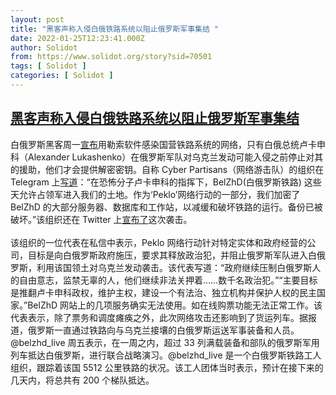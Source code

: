 ```yaml
---
layout: post
title: "黑客声称入侵白俄铁路系统以阻止俄罗斯军事集结 "
date: 2022-01-25T12:23:41.000Z
author: Solidot
from: https://www.solidot.org/story?sid=70501
tags: [ Solidot ]
categories: [ Solidot ]
---
```

<!--1643113421000-->
[黑客声称入侵白俄铁路系统以阻止俄罗斯军事集结](https://www.solidot.org/story?sid=70501)
------

<div>
白俄罗斯黑客周一<a href="https://arstechnica.com/information-technology/2022/01/hactivists-say-they-hacked-belarus-rail-system-to-stop-russian-military-buildup/" target="_blank">宣布</a>用勒索软件感染国营铁路系统的网络，只有白俄总统卢卡申科（Alexander Lukashenko）在俄罗斯军队对乌克兰发动可能入侵之前停止对其的援助，他们才会提供解密密钥。自称 Cyber Partisans（网络游击队）的组织在 Telegram 上<a href="https://t.me/cpartisans/631">写道</a>：“在恐怖分子卢卡申科的指挥下，BelZhD(白俄罗斯铁路) 这些天允许占领军进入我们的土地。作为‘Peklo’网络行动的一部分，我们加密了 BelZhD 的大部分服务器、数据库和工作站，以减缓和破坏铁路的运行。备份已被破坏。”该组织还在 Twitter 上<a href="https://twitter.com/cpartisans/status/1485618881557315588" target="_blank">宣布了</a>这次袭击。<br><br>该组织的一位代表在私信中表示，Peklo 网络行动针对特定实体和政府经营的公司，目标是向白俄罗斯政府施压，要求其释放政治犯，并阻止俄罗斯军队进入白俄罗斯，利用该国领土对乌克兰发动袭击。该代表写道：“政府继续压制白俄罗斯人的自由意志，监禁无辜的人，他们继续非法关押着……数千名政治犯。”“主要目标是推翻卢卡申科政权，维护主权，建设一个有法治、独立机构并保护人权的民主国家。”BelZhD 网站上的几项服务确实无法使用。如在线购票功能无法正常工作。该代表表示，除了票务和调度瘫痪之外，此次网络攻击还影响到了货运列车。据报道，俄罗斯一直通过铁路向与乌克兰接壤的白俄罗斯运送军事装备和人员。@belzhd_live 周五表示，在一周之内，超过 33 列满载装备和部队的俄罗斯军用列车抵达白俄罗斯，进行联合战略演习。@belzhd_live 是一个白俄罗斯铁路工人组织，跟踪着该国 5512 公里铁路的状况。该工人团体当时表示，预计在接下来的几天内，将总共有 200 个梯队抵达。
</div>
